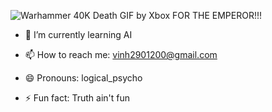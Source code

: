 
![Warhammer 40K Death GIF by Xbox](https://github.com/user-attachments/assets/4f6af2e0-9c09-4b7f-98be-a65af77df200)
FOR THE EMPEROR!!!


- 🌱 I’m currently learning AI

- 📫 How to reach me: vinh2901200@gmail.com
- 😄 Pronouns: logical_psycho
- ⚡ Fun fact: Truth ain't fun

